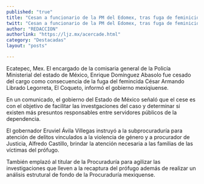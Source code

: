 ```yaml
---
published: "true"
title: "Cesan a funcionario de la PM del Edomex, tras fuga de feminicida"
twitt: "Cesan a funcionario de la PM del Edomex, tras fuga de feminicida"
author: "REDACCION"
authorlink: "https://ljz.mx/acercade.html"
category: "Destacadas"
layout: "posts"

---
```



  Ecatepec, Mex. El encargado de la comisaria general de la Policía Ministerial del estado de México, Enrique Domínguez Abasolo fue cesado del cargo como consecuencia de la fuga del femincida César Armando Librado Legorreta, El Coqueto, informó el gobierno mexiqiuense.



  En un comunicado, el gobierno del Estado de México señaló que el cese es con el objetivo de facilitar las investgaciones del caso y determinar si existen más presuntos responsables entre servidores públicos de la dependencia.



  El gobernador Eruviel Ávila Villegas instruyó a la subprocuraduría para atención de delitos vinculados a la violencia de género y a procurador de Justicia, Alfredo Castillo, brindar la atención necesaria a las familias de las víctimas del prófugo.



  También emplazó al titular de la Procuraduría para agilizar las investigaciones que lleven a la recaptura del prófugo además de realizar un análisis estrutural de fondo de la Procuraduría mexiquense.

